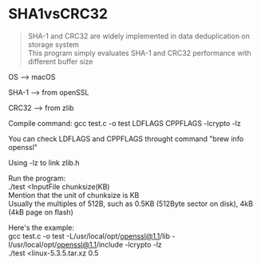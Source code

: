 # SHA1vsCRC32
>SHA-1 and CRC32 are widely implemented in data deduplication on storage system  
>This program simply evaluates SHA-1 and CRC32 performance with different buffer size  

OS --> macOS  

SHA-1 --> from openSSL  

CRC32 --> from zlib  


Compile command: 
gcc test.c -o test LDFLAGS CPPFLAGS -lcrypto -lz  

You can check LDFLAGS and CPPFLAGS throught command "brew info openssl"  

Using -lz to link zlib.h  

Run the program:  
./test <InputFile chunksize(KB)  
Mention that the unit of chunksize is KB  
Usually the multiples of 512B, such as 0.5KB (512Byte sector on disk), 4kB (4kB page on flash)  


Here's the example:  
gcc test.c -o test -L/usr/local/opt/openssl@1.1/lib -I/usr/local/opt/openssl@1.1/include -lcrypto -lz  
./test <linux-5.3.5.tar.xz 0.5

